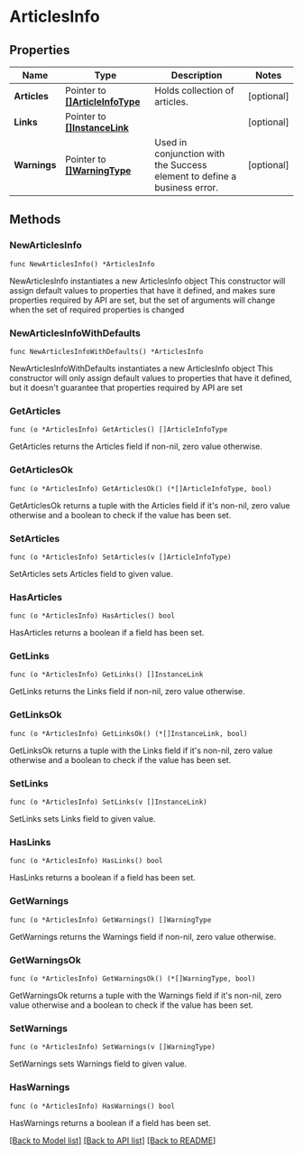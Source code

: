 # ArticlesInfo

## Properties

Name | Type | Description | Notes
------------ | ------------- | ------------- | -------------
**Articles** | Pointer to [**[]ArticleInfoType**](ArticleInfoType.md) | Holds collection of articles. | [optional] 
**Links** | Pointer to [**[]InstanceLink**](InstanceLink.md) |  | [optional] 
**Warnings** | Pointer to [**[]WarningType**](WarningType.md) | Used in conjunction with the Success element to define a business error. | [optional] 

## Methods

### NewArticlesInfo

`func NewArticlesInfo() *ArticlesInfo`

NewArticlesInfo instantiates a new ArticlesInfo object
This constructor will assign default values to properties that have it defined,
and makes sure properties required by API are set, but the set of arguments
will change when the set of required properties is changed

### NewArticlesInfoWithDefaults

`func NewArticlesInfoWithDefaults() *ArticlesInfo`

NewArticlesInfoWithDefaults instantiates a new ArticlesInfo object
This constructor will only assign default values to properties that have it defined,
but it doesn't guarantee that properties required by API are set

### GetArticles

`func (o *ArticlesInfo) GetArticles() []ArticleInfoType`

GetArticles returns the Articles field if non-nil, zero value otherwise.

### GetArticlesOk

`func (o *ArticlesInfo) GetArticlesOk() (*[]ArticleInfoType, bool)`

GetArticlesOk returns a tuple with the Articles field if it's non-nil, zero value otherwise
and a boolean to check if the value has been set.

### SetArticles

`func (o *ArticlesInfo) SetArticles(v []ArticleInfoType)`

SetArticles sets Articles field to given value.

### HasArticles

`func (o *ArticlesInfo) HasArticles() bool`

HasArticles returns a boolean if a field has been set.

### GetLinks

`func (o *ArticlesInfo) GetLinks() []InstanceLink`

GetLinks returns the Links field if non-nil, zero value otherwise.

### GetLinksOk

`func (o *ArticlesInfo) GetLinksOk() (*[]InstanceLink, bool)`

GetLinksOk returns a tuple with the Links field if it's non-nil, zero value otherwise
and a boolean to check if the value has been set.

### SetLinks

`func (o *ArticlesInfo) SetLinks(v []InstanceLink)`

SetLinks sets Links field to given value.

### HasLinks

`func (o *ArticlesInfo) HasLinks() bool`

HasLinks returns a boolean if a field has been set.

### GetWarnings

`func (o *ArticlesInfo) GetWarnings() []WarningType`

GetWarnings returns the Warnings field if non-nil, zero value otherwise.

### GetWarningsOk

`func (o *ArticlesInfo) GetWarningsOk() (*[]WarningType, bool)`

GetWarningsOk returns a tuple with the Warnings field if it's non-nil, zero value otherwise
and a boolean to check if the value has been set.

### SetWarnings

`func (o *ArticlesInfo) SetWarnings(v []WarningType)`

SetWarnings sets Warnings field to given value.

### HasWarnings

`func (o *ArticlesInfo) HasWarnings() bool`

HasWarnings returns a boolean if a field has been set.


[[Back to Model list]](../README.md#documentation-for-models) [[Back to API list]](../README.md#documentation-for-api-endpoints) [[Back to README]](../README.md)


